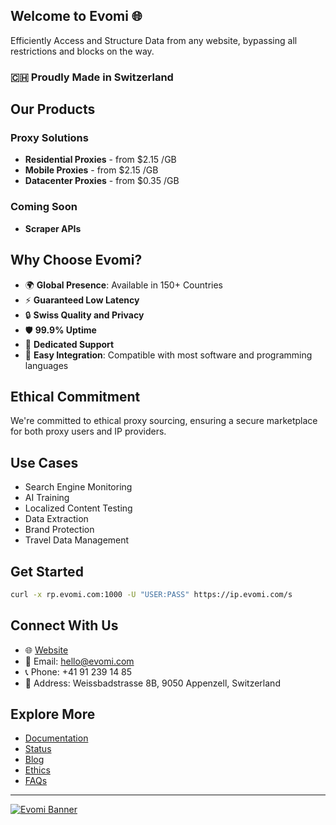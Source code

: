 
## Welcome to Evomi 🌐

Efficiently Access and Structure Data from any website, bypassing all restrictions and blocks on the way.

### 🇨🇭 Proudly Made in Switzerland


## Our Products

### Proxy Solutions
- **Residential Proxies** - from $2.15 /GB
- **Mobile Proxies** - from $2.15 /GB
- **Datacenter Proxies** - from $0.35 /GB

### Coming Soon
- **Scraper APIs**



## Why Choose Evomi?

- 🌍 **Global Presence**: Available in 150+ Countries
- ⚡ **Guaranteed Low Latency**
- 🔒 **Swiss Quality and Privacy**
- 🛡️ **99.9% Uptime**
- 🤝 **Dedicated Support**
- 🔧 **Easy Integration**: Compatible with most software and programming languages

## Ethical Commitment

We're committed to ethical proxy sourcing, ensuring a secure marketplace for both proxy users and IP providers.

## Use Cases

- Search Engine Monitoring
- AI Training
- Localized Content Testing
- Data Extraction
- Brand Protection
- Travel Data Management

## Get Started

```bash
curl -x rp.evomi.com:1000 -U "USER:PASS" https://ip.evomi.com/s
```

## Connect With Us

- 🌐 [Website](https://evomi.com)
- 📧 Email: hello@evomi.com
- 📞 Phone: +41 91 239 14 85
- 📍 Address: Weissbadstrasse 8B, 9050 Appenzell, Switzerland

## Explore More

- [Documentation](https://docs.evomi.com/)
- [Status](https://status.evomi.com/)
- [Blog](https://evomi.com/blog)
- [Ethics](https://evomi.com/ethics)
- [FAQs](https://evomi.com/faqs)

---

[![Evomi Banner](https://framerusercontent.com/images/N2DKLlKGPmYMPMIryD9Kj92O0.png?scale-down-to=1024&lossless=1)](https://evomi.com)

